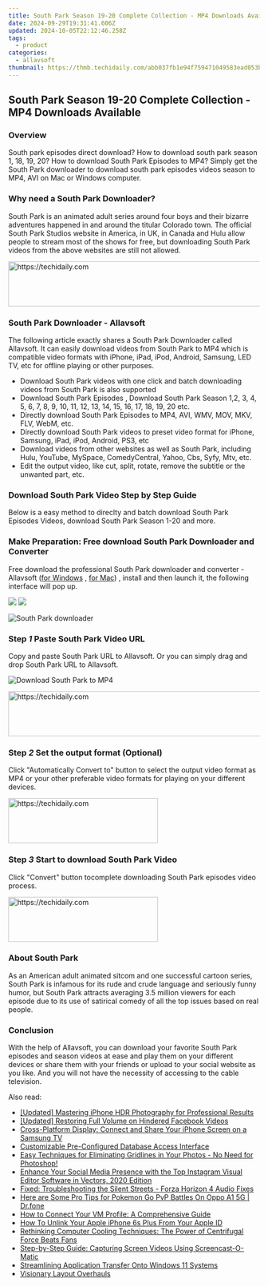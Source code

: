 ```yaml
---
title: South Park Season 19-20 Complete Collection - MP4 Downloads Available
date: 2024-09-29T19:31:41.606Z
updated: 2024-10-05T22:12:46.258Z
tags:
  - product
categories:
  - allavsoft
thumbnail: https://thmb.techidaily.com/abb037fb1e94f759471049583ead053b2f01326e3a9eb41a58803887d90c7bef.jpg
---
```


## South Park Season 19-20 Complete Collection - MP4 Downloads Available

### Overview

South park episodes direct download? How to download south park season 1, 18, 19, 20? How to download South Park Episodes to MP4? Simply get the South Park downloader to download south park episodes videos season to MP4, AVI on Mac or Windows computer.

### Why need a South Park Downloader?

South Park is an animated adult series around four boys and their bizarre adventures happened in and around the titular Colorado town. The official South Park Studios website in America, in UK, in Canada and Hulu allow people to stream most of the shows for free, but downloading South Park videos from the above websites are still not allowed.

<!-- affiliate ads begin -->
<a href="https://ephamedtechinc.pxf.io/c/5597632/2137228/26400" target="_top" id="2137228">
  <img src="//a.impactradius-go.com/display-ad/26400-2137228" border="0" alt="https://techidaily.com" width="728" height="90"/>
</a>
<img height="0" width="0" src="https://ephamedtechinc.pxf.io/i/5597632/2137228/26400" style="position:absolute;visibility:hidden;" border="0" />
<!-- affiliate ads end -->

### South Park Downloader - Allavsoft

The following article exactly shares a South Park Downloader called Allavsoft. It can easily download videos from South Park to MP4 which is compatible video formats with iPhone, iPad, iPod, Android, Samsung, LED TV, etc for offline playing or other purposes.

* Download South Park videos with one click and batch downloading videos from South Park is also supported
* Download South Park Episodes , Download South Park Season 1,2, 3, 4, 5, 6, 7, 8, 9, 10, 11, 12, 13, 14, 15, 16, 17, 18, 19, 20 etc.
* Directly download South Park Episodes to MP4, AVI, WMV, MOV, MKV, FLV, WebM, etc.
* Directly download South Park videos to preset video format for iPhone, Samsung, iPad, iPod, Android, PS3, etc
* Download videos from other websites as well as South Park, including Hulu, YouTube, MySpace, ComedyCentral, Yahoo, Cbs, Syfy, Mtv, etc.
* Edit the output video, like cut, split, rotate, remove the subtitle or the unwanted part, etc.

### Download South Park Video Step by Step Guide

Below is a easy method to direclty and batch download South Park Episodes Videos, download South Park Season 1-20 and more.

### Make Preparation: Free download South Park Downloader and Converter

Free download the professional South Park downloader and converter - Allavsoft ([for Windows](https://tools.techidaily.com/allavsoft/products/) , [for Mac](https://tools.techidaily.com/allavsoft/products/)) , install and then launch it, the following interface will pop up.

[![](https://www.allavsoft.com/how-to/../images/how-to/free-download-win.jpg)](https://tools.techidaily.com/allavsoft/products/) [![](https://www.allavsoft.com/how-to/../images/how-to/free-download-mac.jpg)](https://tools.techidaily.com/allavsoft/products/)

![South Park downloader](https://www.allavsoft.com/how-to/../images/allavsoft/screen-shot-600.jpg)

### Step _1_ Paste South Park Video URL

Copy and paste South Park URL to Allavsoft. Or you can simply drag and drop South Park URL to Allavsoft.

![Download South Park to MP4](https://www.allavsoft.com/how-to/../images/how-to/download-southpark-videos/download-south-park-to-mp4.jpg)

<!-- affiliate ads begin -->
<a href="https://appsumo.8odi.net/c/5597632/2037345/7443" target="_top" id="2037345">
  <img src="//a.impactradius-go.com/display-ad/7443-2037345" border="0" alt="https://techidaily.com" width="728" height="90"/>
</a>
<img height="0" width="0" src="https://appsumo.8odi.net/i/5597632/2037345/7443" style="position:absolute;visibility:hidden;" border="0" />
<!-- affiliate ads end -->

### Step _2_ Set the output format (Optional)

Click "Automatically Convert to" button to select the output video format as MP4 or your other preferable video formats for playing on your different devices.

<!-- affiliate ads begin -->
<a href="https://aligracehair.sjv.io/c/5597632/2036496/19272" target="_top" id="2036496">
  <img src="//a.impactradius-go.com/display-ad/19272-2036496" border="0" alt="https://techidaily.com" width="300" height="90"/>
</a>
<img height="0" width="0" src="https://aligracehair.sjv.io/i/5597632/2036496/19272" style="position:absolute;visibility:hidden;" border="0" />
<!-- affiliate ads end -->

### Step _3_ Start to download South Park Video

Click "Convert" button tocomplete downloading South Park episodes video process.

<!-- affiliate ads begin -->
<a href="https://united.elfm.net/c/5597632/2139557/4704" target="_top" id="2139557">
  <img src="//a.impactradius-go.com/display-ad/4704-2139557" border="0" alt="https://techidaily.com" width="300" height="90"/>
</a>
<img height="0" width="0" src="https://united.elfm.net/i/5597632/2139557/4704" style="position:absolute;visibility:hidden;" border="0" />
<!-- affiliate ads end -->

### About South Park

As an American adult animated sitcom and one successful cartoon series, South Park is infamous for its rude and crude language and seriously funny humor, but South Park attracts averaging 3.5 million viewers for each episode due to its use of satirical comedy of all the top issues based on real people.

### Conclusion

With the help of Allavsoft, you can download your favorite South Park episodes and season videos at ease and play them on your different devices or share them with your friends or upload to your social website as you like. And you will not have the necessity of accessing to the cable television.

<ins class="adsbygoogle"
     style="display:block"
     data-ad-format="autorelaxed"
     data-ad-client="ca-pub-7571918770474297"
     data-ad-slot="1223367746"></ins>

<ins class="adsbygoogle"
     style="display:block"
     data-ad-client="ca-pub-7571918770474297"
     data-ad-slot="8358498916"
     data-ad-format="auto"
     data-full-width-responsive="true"></ins>

<span class="atpl-alsoreadstyle">Also read:</span>
<div><ul>
<li><a href="https://vp-tips.techidaily.com/updated-mastering-iphone-hdr-photography-for-professional-results/"><u>[Updated] Mastering iPhone HDR Photography for Professional Results</u></a></li>
<li><a href="https://facebook-video-content.techidaily.com/updated-restoring-full-volume-on-hindered-facebook-videos/"><u>[Updated] Restoring Full Volume on Hindered Facebook Videos</u></a></li>
<li><a href="https://fox-shield.techidaily.com/cross-platform-display-connect-and-share-your-iphone-screen-on-a-samsung-tv/"><u>Cross-Platform Display: Connect and Share Your iPhone Screen on a Samsung TV</u></a></li>
<li><a href="https://fox-shield.techidaily.com/customizable-pre-configured-database-access-interface/"><u>Customizable Pre-Configured Database Access Interface</u></a></li>
<li><a href="https://fox-shield.techidaily.com/easy-techniques-for-eliminating-gridlines-in-your-photos-no-need-for-photoshop/"><u>Easy Techniques for Eliminating Gridlines in Your Photos - No Need for Photoshop!</u></a></li>
<li><a href="https://fox-shield.techidaily.com/enhance-your-social-media-presence-with-the-top-instagram-visual-editor-software-in-vectors-2020-edition/"><u>Enhance Your Social Media Presence with the Top Instagram Visual Editor Software in Vectors, 2020 Edition</u></a></li>
<li><a href="https://win-howtos.techidaily.com/fixed-troubleshooting-the-silent-streets-forza-horizon-4-audio-fixes/"><u>Fixed: Troubleshooting the Silent Streets - Forza Horizon 4 Audio Fixes</u></a></li>
<li><a href="https://android-pokemon-go.techidaily.com/here-are-some-pro-tips-for-pokemon-go-pvp-battles-on-oppo-a1-5g-drfone-by-drfone-virtual-android/"><u>Here are Some Pro Tips for Pokemon Go PvP Battles On Oppo A1 5G | Dr.fone</u></a></li>
<li><a href="https://fox-shield.techidaily.com/how-to-connect-your-vm-profile-a-comprehensive-guide/"><u>How to Connect Your VM Profile: A Comprehensive Guide</u></a></li>
<li><a href="https://apple-account.techidaily.com/how-to-unlink-your-apple-iphone-6s-plus-from-your-apple-id-by-drfone-ios/"><u>How To Unlink Your Apple iPhone 6s Plus From Your Apple ID</u></a></li>
<li><a href="https://ai-video-tools.techidaily.com/rethinking-computer-cooling-techniques-the-power-of-centrifugal-force-beats-fans/"><u>Rethinking Computer Cooling Techniques: The Power of Centrifugal Force Beats Fans</u></a></li>
<li><a href="https://fox-shield.techidaily.com/step-by-step-guide-capturing-screen-videos-using-screencast-o-matic/"><u>Step-by-Step Guide: Capturing Screen Videos Using Screencast-O-Matic</u></a></li>
<li><a href="https://win11.techidaily.com/streamlining-application-transfer-onto-windows-11-systems/"><u>Streamlining Application Transfer Onto Windows 11 Systems</u></a></li>
<li><a href="https://extra-resources.techidaily.com/visionary-layout-overhauls/"><u>Visionary Layout Overhauls</u></a></li>
</ul></div>

